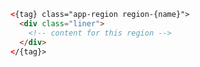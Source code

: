 
```html label="Structure"
<{tag} class="app-region region-{name}">
  <div class="liner">
    <!-- content for this region -->
  </div>
</{tag}>
```
